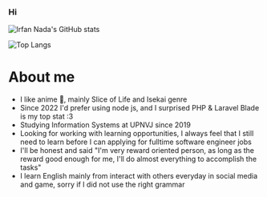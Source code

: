 ### Hi 


![Irfan Nada's GitHub stats](https://github-readme-stats.vercel.app/api?username=eerfunn&hide=stars&count_private=true&show_icons=true)

![Top Langs](https://github-readme-stats.vercel.app/api/top-langs/?username=eerfunn)


# About me
- I like anime 💖, mainly Slice of Life and Isekai genre
- Since 2022 I'd prefer using node js, and I surprised PHP & Laravel Blade is my top stat :3
- Studying Information Systems at UPNVJ since 2019
- Looking for working with learning opportunities,  I always feel that I still need to learn before I can applying for fulltime software engineer jobs
- I'll be honest and said "I'm very reward oriented person, as long as the reward good enough for me, I'll do almost everything to accomplish the tasks"
- I learn English mainly from interact with others everyday in social media and game, sorry if I did not use the right grammar


<!--
**eerfunn/eerfunn** is a ✨ _special_ ✨ repository because its `README.md` (this file) appears on your GitHub profile.


Here are some ideas to get you started:

- 🔭 I’m currently working on ...
- 🌱 I’m currently learning ...
- 👯 I’m looking to collaborate on ...
- 🤔 I’m looking for help with ...
- 💬 Ask me about ...
- 📫 How to reach me: ...
- 😄 Pronouns: ...
- ⚡ Fun fact: ...
-->
